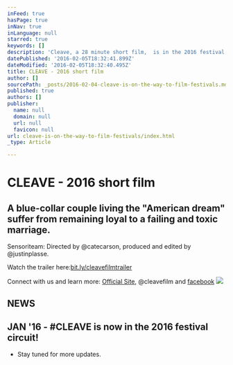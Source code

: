 ```yaml
---
inFeed: true
hasPage: true
inNav: true
inLanguage: null
starred: true
keywords: []
description: 'Cleave, a 28 minute short film,  is in the 2016 festival circuit'
datePublished: '2016-02-05T18:32:41.899Z'
dateModified: '2016-02-05T18:32:40.495Z'
title: CLEAVE - 2016 short film
author: []
sourcePath: _posts/2016-02-04-cleave-is-on-the-way-to-film-festivals.md
published: true
authors: []
publisher:
  name: null
  domain: null
  url: null
  favicon: null
url: cleave-is-on-the-way-to-film-festivals/index.html
_type: Article

---
```

# CLEAVE - 2016 short film

## A blue-collar couple living the "American dream" suffer from remaining loyal to a failing and toxic marriage.  

Sensoriteam: Directed by @catecarson, produced and edited by @justinplasse. 

Watch the trailer here:[bit.ly/cleavefilmtrailer ][0]

Connect with us and learn more: [Official Site][1], @cleavefilm and [facebook][2]
![](https://s3-us-west-2.amazonaws.com/the-grid-img/p/5530e123f47f21ddf562cc4b3ea558fc138af86f.jpg)

## NEWS

## JAN '16 - \#CLEAVE is now in the 2016 festival circuit!

* Stay tuned for more updates. 

[0]: https://app.thegrid.io/posts/e297662b-5cfa-4ffe-9259-b4e7b792040f/bit.ly/cleavefilmtrailer
[1]: www.cleavefilm.com
[2]: www.facebook.com/whatsyourcleave